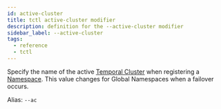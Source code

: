 ```yaml
---
id: active-cluster
title: tctl active-cluster modifier
description: definition for the --active-cluster modifier
sidebar_label: --active-cluster
tags:
  - reference
  - tctl
---
```


Specify the name of the active [Temporal Cluster](/concepts/what-is-a-temporal-cluster/) when registering a [Namespace](/concepts/what-is-a-namespace).
This value changes for Global Namespaces when a failover occurs.

Alias: `--ac`
